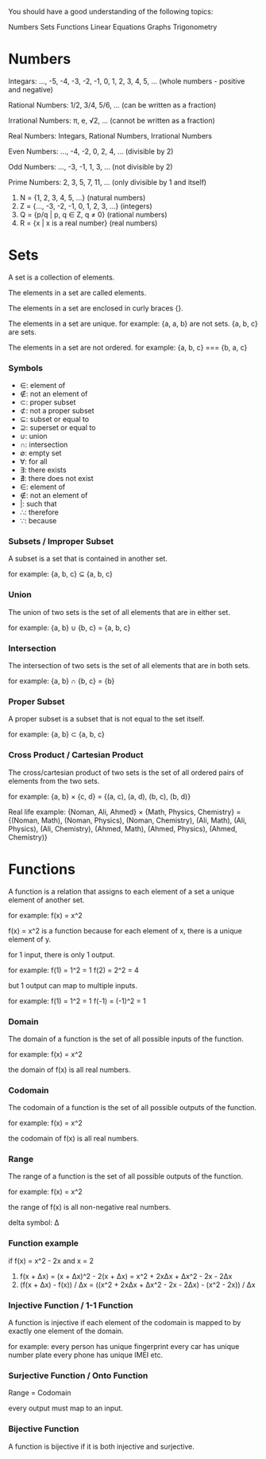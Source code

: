 You should have a good understanding of the following topics:

Numbers
Sets
Functions
Linear Equations
Graphs
Trigonometry

# Numbers

Integars: ..., -5, -4, -3, -2, -1, 0, 1, 2, 3, 4, 5, ... (whole numbers - positive and negative)

Rational Numbers: 1/2, 3/4, 5/6, ... (can be written as a fraction)

Irrational Numbers: π, e, √2, ... (cannot be written as a fraction)

Real Numbers: Integars, Rational Numbers, Irrational Numbers

Even Numbers: ..., -4, -2, 0, 2, 4, ... (divisible by 2)

Odd Numbers: ..., -3, -1, 1, 3, ... (not divisible by 2)

Prime Numbers: 2, 3, 5, 7, 11, ... (only divisible by 1 and itself)

1. N = {1, 2, 3, 4, 5, ...} (natural numbers)
2. Z = {..., -3, -2, -1, 0, 1, 2, 3, ...} (integers)
3. Q = {p/q | p, q ∈ Z, q ≠ 0} (rational numbers)
4. R = {x | x is a real number} (real numbers)


# Sets

A set is a collection of elements.

The elements in a set are called elements.

The elements in a set are enclosed in curly braces {}.

The elements in a set are unique.
for example:
{a, a, b} are not sets.
{a, b, c} are sets.

The elements in a set are not ordered.
for example:
{a, b, c} === {b, a, c}

### Symbols

- ∈: element of
- ∉: not an element of
- ⊂: proper subset
- ⊄: not a proper subset
- ⊆: subset or equal to
- ⊇: superset or equal to
- ∪: union
- ∩: intersection
- ∅: empty set
- ∀: for all
- ∃: there exists
- ∄: there does not exist
- ∈: element of
- ∉: not an element of
- |: such that
- ∴: therefore
- ∵: because

### Subsets / Improper Subset

A subset is a set that is contained in another set.

for example:
{a, b, c} ⊆ {a, b, c}

### Union

The union of two sets is the set of all elements that are in either set.

for example:
{a, b} ∪ {b, c} = {a, b, c}

### Intersection

The intersection of two sets is the set of all elements that are in both sets.

for example:
{a, b} ∩ {b, c} = {b}

### Proper Subset

A proper subset is a subset that is not equal to the set itself.

for example:
{a, b} ⊂ {a, b, c}

### Cross Product / Cartesian Product

The cross/cartesian product of two sets is the set of all ordered pairs of elements from the two sets.

for example:
{a, b} × {c, d} = {(a, c), (a, d), (b, c), (b, d)}

Real life example:
{Noman, Ali, Ahmed} × {Math, Physics, Chemistry} = {(Noman, Math), (Noman, Physics), (Noman, Chemistry), (Ali, Math), (Ali, Physics), (Ali, Chemistry), (Ahmed, Math), (Ahmed, Physics), (Ahmed, Chemistry)}

# Functions

A function is a relation that assigns to each element of a set a unique element of another set.

for example:
f(x) = x^2

f(x) = x^2 is a function because for each element of x, there is a unique element of y.

for 1 input, there is only 1 output.

for example:
f(1) = 1^2 = 1
f(2) = 2^2 = 4

but 1 output can map to multiple inputs.

for example:
f(1) = 1^2 = 1
f(-1) = (-1)^2 = 1

### Domain

The domain of a function is the set of all possible inputs of the function.

for example:
f(x) = x^2

the domain of f(x) is all real numbers.

### Codomain

The codomain of a function is the set of all possible outputs of the function.

for example:
f(x) = x^2

the codomain of f(x) is all real numbers.

### Range

The range of a function is the set of all possible outputs of the function.

for example:
f(x) = x^2

the range of f(x) is all non-negative real numbers.

delta symbol: ∆

### Function example

if f(x) = x^2 - 2x
and x = 2

1. f(x + ∆x) = (x + ∆x)^2 - 2(x + ∆x) = x^2 + 2x∆x + ∆x^2 - 2x - 2∆x
2. (f(x + ∆x) - f(x)) / ∆x = ((x^2 + 2x∆x + ∆x^2 - 2x - 2∆x) - (x^2 - 2x)) / ∆x

### Injective Function / 1-1 Function

A function is injective if each element of the codomain is mapped to by exactly one element of the domain.

for example:
every person has unique fingerprint
every car has unique number plate
every phone has unique IMEI
etc.

### Surjective Function / Onto Function

Range = Codomain

every output must map to an input.

### Bijective Function

A function is bijective if it is both injective and surjective.

